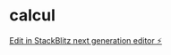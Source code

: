 # calcul

[Edit in StackBlitz next generation editor ⚡️](https://stackblitz.com/~/github.com/alexisflesch/calcul)